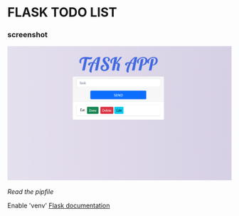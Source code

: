 # FLASK TODO LIST

### screenshot

![todo list](Captura.PNG)

*Read the pipfile*

Enable 'venv' [Flask documentation](https://flask.palletsprojects.com/en/1.1.x/installation/#install-virtualenv)
